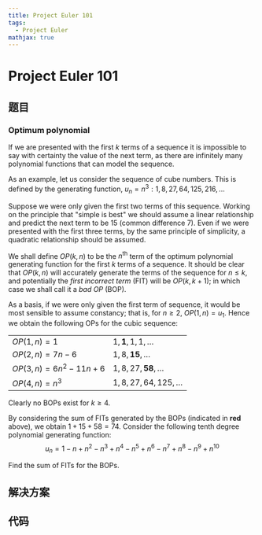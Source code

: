```yaml
---
title: Project Euler 101
tags:
  - Project Euler
mathjax: true
---
```

<escape><!-- more --></escape>
    
# Project Euler 101
## 题目
### Optimum polynomial


If we are presented with the first $k$ terms of a sequence it is impossible to say with certainty the value of the next term, as there are infinitely many polynomial functions that can model the sequence.

As an example, let us consider the sequence of cube numbers. This is defined by the generating function, $u_n = n^3: 1, 8, 27, 64, 125, 216, \dots$

Suppose we were only given the first two terms of this sequence. Working on the principle that "simple is best" we should assume a linear relationship and predict the next term to be $15$ (common difference $7$). Even if we were presented with the first three terms, by the same principle of simplicity, a quadratic relationship should be assumed.

We shall define $OP(k, n)$ to be the $n^{\mathrm{th}}$ term of the optimum polynomial generating function for the first $k$ terms of a sequence. It should be clear that $OP(k, n)$ will accurately generate the terms of the sequence for $n \leq k$, and potentially the *first incorrect term* (FIT) will be $OP(k, k+1)$; in which case we shall call it a *bad OP* (BOP).

As a basis, if we were only given the first term of sequence, it would be most sensible to assume constancy; that is, for $n \ge 2$, $OP(1, n) = u_1$.
Hence we obtain the following OPs for the cubic sequence:

|||
|-|-|
|$OP(1, n) = 1$|$1, \mathbf{1}, 1, 1, \dots$|
|$OP(2, n) = 7n−6$|$1, 8, \mathbf{15}, \dots$|
|$OP(3, n) = 6n^2−11n+6$|$1, 8, 27,\mathbf{58}, \dots$|
|$OP(4, n) = n^3$|$1, 8, 27, 64, 125, \dots$|

Clearly no BOPs exist for $k \ge 4$.

By considering the sum of FITs generated by the BOPs (indicated in **red** above), we obtain $1 + 15 + 58 = 74$.
Consider the following tenth degree polynomial generating function:
$$u_n = 1 − n + n^2 − n^3 + n^4 − n^5 + n^6 − n^7 + n^8 − n^9 + n^{10}$$

Find the sum of FITs for the BOPs.


## 解决方案


## 代码


